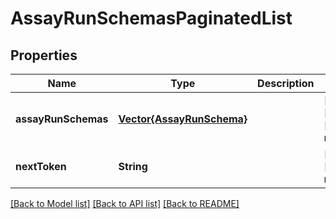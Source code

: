 # AssayRunSchemasPaginatedList


## Properties
Name | Type | Description | Notes
------------ | ------------- | ------------- | -------------
**assayRunSchemas** | [**Vector{AssayRunSchema}**](AssayRunSchema.md) |  | [optional] [readonly] [default to nothing]
**nextToken** | **String** |  | [optional] [default to nothing]


[[Back to Model list]](../README.md#models) [[Back to API list]](../README.md#api-endpoints) [[Back to README]](../README.md)


